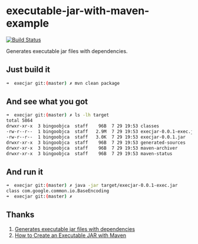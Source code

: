 # executable-jar-with-maven-example

[![Build Status](https://travis-ci.org/bingoohuang/execjar.svg?branch=develop)](https://travis-ci.org/bingoohuang/execjar)

Generates executable jar files with dependencies.

## Just build it

```bash
➜  execjar git:(master) ✗ mvn clean package

```

## And see what you got

```bash
➜  execjar git:(master) ✗ ls -lh target
total 5864
drwxr-xr-x  3 bingoobjca  staff    96B  7 29 19:53 classes
-rw-r--r--  1 bingoobjca  staff   2.9M  7 29 19:53 execjar-0.0.1-exec.jar
-rw-r--r--  1 bingoobjca  staff   3.0K  7 29 19:53 execjar-0.0.1.jar
drwxr-xr-x  3 bingoobjca  staff    96B  7 29 19:53 generated-sources
drwxr-xr-x  3 bingoobjca  staff    96B  7 29 19:53 maven-archiver
drwxr-xr-x  3 bingoobjca  staff    96B  7 29 19:53 maven-status
```

## And run it

```bash
➜  execjar git:(master) ✗ java -jar target/execjar-0.0.1-exec.jar
class com.google.common.io.BaseEncoding
➜  execjar git:(master) ✗
```

## Thanks

1. [Generates executable jar files with dependencies](https://github.com/jinahya/executable-jar-with-maven-example)
1. [How to Create an Executable JAR with Maven](https://www.baeldung.com/executable-jar-with-maven)
